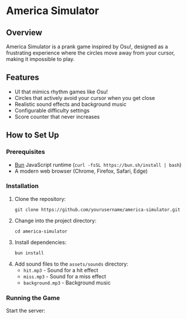 # America Simulator

## Overview
America Simulator is a prank game inspired by Osu!, designed as a frustrating experience where the circles move away from your cursor, making it impossible to play.

## Features
- UI that mimics rhythm games like Osu!
- Circles that actively avoid your cursor when you get close
- Realistic sound effects and background music
- Configurable difficulty settings
- Score counter that never increases

## How to Set Up

### Prerequisites
- [Bun](https://bun.sh/) JavaScript runtime (`curl -fsSL https://bun.sh/install | bash`)
- A modern web browser (Chrome, Firefox, Safari, Edge)

### Installation
1. Clone the repository:
   ```
   git clone https://github.com/yourusername/america-simulator.git
   ```
2. Change into the project directory:
   ```
   cd america-simulator
   ```
3. Install dependencies:
   ```
   bun install
   ```
4. Add sound files to the `assets/sounds` directory:
   - `hit.mp3` - Sound for a hit effect
   - `miss.mp3` - Sound for a miss effect
   - `background.mp3` - Background music

### Running the Game
Start the server:
